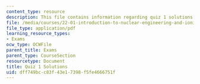```yaml
---
content_type: resource
description: This file contains information regarding quiz 1 solutions.
file: /media/courses/22-01-introduction-to-nuclear-engineering-and-ionizing-radiation-fall-2016/dff749bcc83f43e17398f5fe4666751f_MIT22_01F16_Quiz1Sol.pdf
file_type: application/pdf
learning_resource_types:
- Exams
ocw_type: OCWFile
parent_title: Exams
parent_type: CourseSection
resourcetype: Document
title: Quiz 1 Solutions
uid: dff749bc-c83f-43e1-7398-f5fe4666751f
---
```

